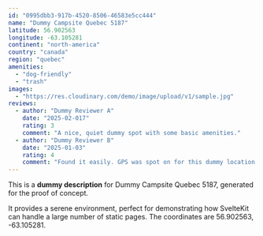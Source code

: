```yaml
---
id: "0995dbb3-917b-4520-8506-46583e5cc444"
name: "Dummy Campsite Quebec 5187"
latitude: 56.902563
longitude: -63.105281
continent: "north-america"
country: "canada"
region: "quebec"
amenities:
  - "dog-friendly"
  - "trash"
images:
  - "https://res.cloudinary.com/demo/image/upload/v1/sample.jpg"
reviews:
  - author: "Dummy Reviewer A"
    date: "2025-02-017"
    rating: 3
    comment: "A nice, quiet dummy spot with some basic amenities."
  - author: "Dummy Reviewer B"
    date: "2025-01-03"
    rating: 4
    comment: "Found it easily. GPS was spot on for this dummy location."
---
```


This is a **dummy description** for Dummy Campsite Quebec 5187, generated for the proof of concept.

It provides a serene environment, perfect for demonstrating how SvelteKit can handle a large number of static pages. The coordinates are 56.902563, -63.105281.
